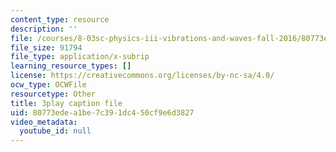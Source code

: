 ```yaml
---
content_type: resource
description: ''
file: /courses/8-03sc-physics-iii-vibrations-and-waves-fall-2016/80773edea1be7c391dc450cf9e6d3827_kKIQ1h9UuA.srt
file_size: 91794
file_type: application/x-subrip
learning_resource_types: []
license: https://creativecommons.org/licenses/by-nc-sa/4.0/
ocw_type: OCWFile
resourcetype: Other
title: 3play caption file
uid: 80773ede-a1be-7c39-1dc4-50cf9e6d3827
video_metadata:
  youtube_id: null
---
```


